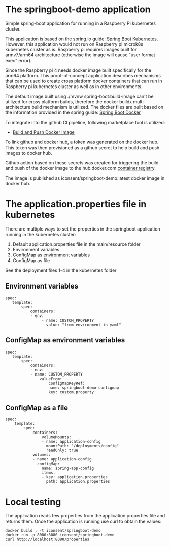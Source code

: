 # The springboot-demo application

Simple spring-boot application for running in a Raspberry Pi kubernetes cluster. 

This application is based on the spring.io guide: 
[Spring Boot Kubernetes](https://spring.io/guides/gs/spring-boot-kubernetes/).
However, this application would not run on Raspberry pi microk8s kubernetes cluster as is. 
Raspberry pi requires images built for armv7/arm64 architecture (otherwise the image will 
cause "user format exec" error). 

Since the Raspberry pi 4 needs docker image built specifically for the arm64 platform. This 
proof-of-concept application describes mechanisms that can be used to create cross platform 
docker containers that can run in Raspberry pi kubernetes cluster as well as in other environments.

The default image built using ./mvnw spring-boot:build-image can't be utilized for cross platform 
builds, therefore the docker buildx multi-architecture build mechanism is utilized. 
The docker files are built based on the information provided in the spring guide: 
[Spring Boot Docker](https://spring.io/guides/gs/spring-boot-docker/) 

To integrate into the github CI pipeline, following marketplace tool is utilized:
- [Build and Push Docker Image](https://github.com/marketplace/actions/build-and-push-docker-images)

To link github and docker hub, a token was generated on the docker hub. This token was then provisioned 
as a github secret to help build and push images to docker hub. 

Github action based on these secrets was created for triggering the build and push of the docker 
image to the hub.docker.com [container registry](https://hub.docker.com/r/iconsent/springboot-demo).

The image is published as iconsent/springboot-demo:latest docker image in docker hub.

# The application.properties file in kubernetes

There are multiple ways to set the properties in the springboot application running in the 
kubernetes cluster:

1. Default application.properties file in the main/resource folder
2. Environment variables
3. ConfigMap as environment variables
4. ConfigMap as file

See the deployment files 1-4 in the kubernetes folder
## Environment variables

    spec:
       template:
           spec:
               containers:
               - env:
                    - name: CUSTOM_PROPERTY
                      value: "from environment in yaml"

## ConfigMap as environment variables

    spec:
       template:
           spec:
               containers:
               - env:
               - name: CUSTOM_PROPERTY
                   valueFrom:
                       configMapKeyRef:
                       name: springboot-demo-configmap
                       key: custom.property

## ConfigMap as a file

    spec:
        template:
            spec:
                containers:
                    volumeMounts:
                    - name: application-config
                      mountPath: "/deployments/config"
                      readOnly: true
                volumes:
                - name: application-config
                  configMap:
                    name: spring-app-config
                    items:
                    - key: application.properties
                      path: application.properties

# Local testing

The application reads few properties from the application.properties file and
returns them. Once the application is running use curl to obtain the values:

    docker build . -t iconsent/springboot-demo
    docker run -p 8080:8080 iconsent/springboot-demo
    curl http://localhost:8080/properties


